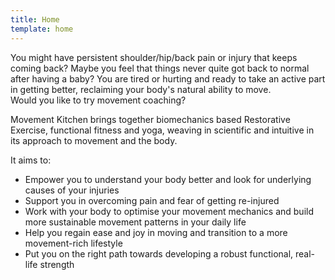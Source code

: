 ```yaml
---
title: Home
template: home
---
```


You might have persistent shoulder/hip/back pain or injury that keeps coming
back? Maybe you feel that things never quite got back to normal after having a
baby? You are tired or hurting and ready to take an active part in getting
better, reclaiming your body's natural ability to move.  
Would you like to try movement coaching?

Movement Kitchen brings together biomechanics based Restorative Exercise,
functional fitness and yoga, weaving in scientific and intuitive in its approach
to movement and the body.

It aims to:

* Empower you to understand your body better and look for underlying causes of
  your injuries
* Support you in overcoming pain and fear of getting re-injured
* Work with your body to optimise your movement mechanics and build more
  sustainable movement patterns in your daily life
* Help you regain ease and joy in moving and transition to a more movement-rich
  lifestyle
* Put you on the right path towards developing a robust functional, real-life
  strength
